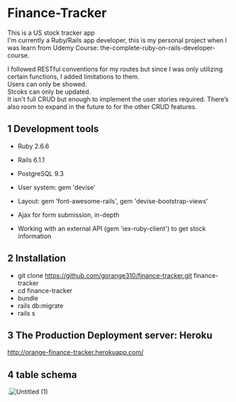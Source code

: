 # Finance-Tracker
This is a US stock tracker app\
I'm currently a Ruby/Rails app developer, this is my personal project when I was learn from Udemy Course: the-complete-ruby-on-rails-developer-course.


I followed RESTful conventions for my routes but since I was only utilizing certain functions, I added limitations to them.\
Users can only be showed.\
Stcoks can only be updated.\
It isn't full CRUD but enough to implement the user stories required. There’s also room to expand in the future to for the other CRUD features.


## 1 Development tools

* Ruby 2.6.6

* Rails 6.1.1

* PostgreSQL 9.3

* User system: gem 'devise'

* Layout: gem 'font-awesome-rails', gem 'devise-bootstrap-views'

* Ajax for form submission, in-depth

* Working with an external API (gem 'iex-ruby-client') to get stock information


## 2 Installation

* git clone https://github.com/gorange310/finance-tracker.git finance-tracker
* cd finance-tracker
* bundle
* rails db:migrate
* rails s


## 3 The Production Deployment server: Heroku

  http://orange-finance-tracker.herokuapp.com/
  
  
## 4 table schema
.![Untitled (1)](https://user-images.githubusercontent.com/44969245/106557888-cec03900-655d-11eb-9f42-60594fa029e2.png)
